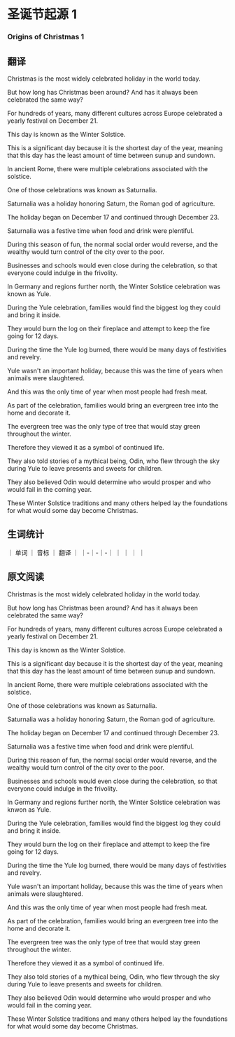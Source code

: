 # 圣诞节起源 1
### Origins of Christmas 1

## 翻译
Christmas is the most widely celebrated holiday in the world today.

But how long has Christmas been around? And has it always been celebrated the same way?

For hundreds of years, many different cultures across Europe celebrated a yearly festival on December 21.

This day is known as the Winter Solstice.

This is a significant day because it is the shortest day of the year, meaning that this day has the least amount of time between sunup and sundown.

In ancient Rome, there were multiple celebrations associated with the solstice.

One of those celebrations was known as Saturnalia.

Saturnalia was a holiday honoring Saturn, the Roman god of agriculture.

The holiday began on December 17 and continued through December 23.

Saturnalia was a festive time when food and drink were plentiful.

During this season of fun, the normal social order would reverse, and the wealthy would turn control of the city over to the poor.

Businesses and schools would even close during the celebration, so that everyone could indulge in the frivolity.

In Germany and regions further north, the Winter Solstice celebration was known as Yule.

During the Yule celebration, families would find the biggest log they could and bring it inside.

They would burn the log on their fireplace and attempt to keep the fire going for 12 days.

During the time the Yule log burned, there would be many days of festivities and revelry.

Yule wasn't an important holiday, because this was the time of years when animails were slaughtered.

And this was the only time of year when most people had fresh meat.

As part of the celebration, families would bring an evergreen tree into the home and decorate it.

The evergreen tree was the only type of tree that would stay green throughout the winter.

Therefore they viewed it as a symbol of continued life.

They also told stories of a mythical being, Odin, who flew through the sky during Yule to leave presents and sweets for children.

They also believed Odin would determine who would prosper and who would fail in the coming year.

These Winter Solstice traditions and many others helped lay the foundations for what would some day become Christmas.

## 生词统计
｜ 单词 ｜ 音标 ｜ 翻译 ｜
｜-｜-｜-｜
｜  ｜  ｜  ｜

## 原文阅读
Christmas is the most widely celebrated holiday in the world today.

But how long has Christmas been around? And has it always been celebrated the same way?

For hundreds of years, many different cultures across Europe celebrated a yearly festival on December 21.

This day is known as the Winter Solstice.

This is a significant day because it is the shortest day of the year, meaning that this day has the least amount of time between sunup and sundown.

In ancient Rome, there were multiple celebrations associated with the solstice.

One of those celebrations was known as Saturnalia.

Saturnalia was a holiday honoring Saturn, the Roman god of agriculture.

The holiday began on December 17 and continued through December 23.

Saturnalia was a festive time when food and drink were plentiful.

During this reason of fun, the normal social order would reverse, and the wealthy would turn control of the city over to the poor.

Businesses and schools would even close during the celebration, so that everyone could indulge in the frivolity.

In Germany and regions further north, the Winter Solstice celebration was knwon as Yule.

During the Yule celebration, families would find the biggest log they could and bring it inside.

They would burn the log on their fireplace and attempt to keep the fire going for 12 days.

During the time the Yule log burned, there would be many days of festivities and revelry.

Yule wasn't an important holiday, because this was the time of years when animals were slaughtered.

And this was the only time of year when most people had fresh meat.

As part of the celebration, families would bring an evergreen tree into the home and decorate it.

The evergreen tree was the only type of tree that would stay green throughout the winter.

Therefore they viewed it as a symbol of continued life.

They also told stories of a mythical being, Odin, who flew through the sky during Yule to leave presents and sweets for children.

They also believed Odin would determine who would prosper and who would fail in the coming year.

These Winter Solstice traditions and many others helped lay the foundations for what would some day become Christmas.

<src-rtyAudio :src="'https://rtyxmd.gitee.io/rtyresources2019/2019-September/Origins of Christmas 1.mp3'"></src-rtyAudio>